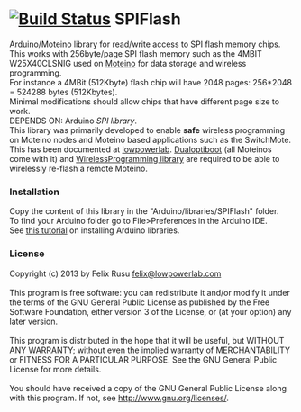 [![Build Status](https://travis-ci.org/LowPowerLab/SPIFlash.svg?branch=master)](https://travis-ci.org/LowPowerLab/SPIFlash)
SPIFlash
========
Arduino/Moteino library for read/write access to SPI flash memory chips.
This works with 256byte/page SPI flash memory such as the 4MBIT W25X40CLSNIG used on [Moteino](www.moteino.com) for data storage and wireless programming.
<br/>
For instance a 4MBit (512Kbyte) flash chip will have 2048 pages: 256*2048 = 524288 bytes (512Kbytes).
<br/>Minimal modifications should allow chips that have different page size to work.
<br/>DEPENDS ON: Arduino *SPI library*.
<br/>
This library was primarily developed to enable **safe** wireless programming on Moteino nodes and Moteino based applications such as the SwitchMote. This has been documented at [lowpowerlab](http://lowpowerlab.com/blog/category/moteino/wireless-programming/). [Dualoptiboot](https://github.com/LowPowerLab/DualOptiboot) (all Moteinos come with it) and [WirelessProgramming library](https://github.com/LowPowerLab/WirelessProgramming) are required to be able to wirelessly re-flash a remote Moteino.
 
### Installation
Copy the content of this library in the "Arduino/libraries/SPIFlash" folder.
<br />
To find your Arduino folder go to File>Preferences in the Arduino IDE.
<br/>
See [this tutorial](https://www.arduino.cc/en/Guide/Libraries) on installing Arduino libraries.

### License
Copyright (c) 2013 by Felix Rusu <felix@lowpowerlab.com>
<br/><br/>
This program is free software: you can redistribute it and/or modify it under the terms of the GNU General Public License as published by the Free Software Foundation, either version 3 of the License, or (at your option) any later version.
<br/><br/>
This program is distributed in the hope that it will be useful, but WITHOUT ANY WARRANTY; without even the implied warranty of MERCHANTABILITY or FITNESS FOR A PARTICULAR PURPOSE.  See the GNU General Public License for more details.
<br/><br/>
You should have received a copy of the GNU General Public License along with this program.  If not, see <http://www.gnu.org/licenses/>.
